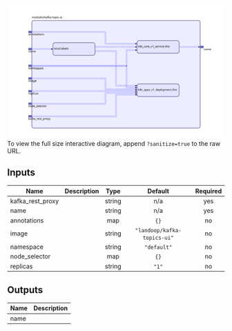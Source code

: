 <img src="diagram.svg"/>To view the full size interactive diagram, append ```?sanitize=true``` to the raw URL.

## Inputs

| Name | Description | Type | Default | Required |
|------|-------------|:----:|:-----:|:-----:|
| kafka\_rest\_proxy |  | string | n/a | yes |
| name |  | string | n/a | yes |
| annotations |  | map | `{}` | no |
| image |  | string | `"landoop/kafka-topics-ui"` | no |
| namespace |  | string | `"default"` | no |
| node\_selector |  | map | `{}` | no |
| replicas |  | string | `"1"` | no |

## Outputs

| Name | Description |
|------|-------------|
| name |  |

